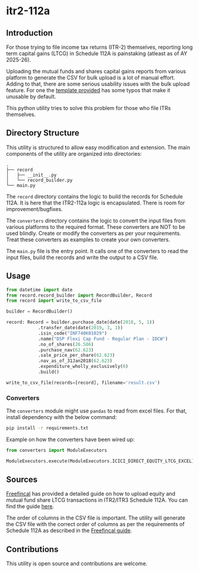 # itr2-112a

## Introduction

For those trying to file income tax returns (ITR-2) themselves, reporting long term capital gains (LTCG) in Schedule 112A is painstaking (atleast as of AY 2025-26). 

Uploading the mutual funds and shares capital gains reports from various platform to generate the CSV for bulk upload is a lot of manual effort. Adding to that, there are some serious usability issues with the bulk upload feature. For one the [template provided](_template.csv) has some typos that make it unusable by default.

This python utility tries to solve this problem for those who file ITRs themselves. 

## Directory Structure
This utility is structured to allow easy modification and extension.
The main components of the utility are organized into directories:

```
.
├── record
│   ├── __init__.py
│   └── record_builder.py
└── main.py
```
The `record` directory contains the logic to build the records for Schedule 112A. It is here that the ITR2-112a logic is encapsulated. There is room for improvement/bugfixes. 

The `converters` directory contains the logic to convert the input files from various platforms to the required format. These converters are NOT to be used blindly. Create or modify the converters as per your requirements. Treat these converters as examples to create your own converters.

The `main.py` file is the entry point. It calls one of the converters to read the input files, build the records and write the output to a CSV file.

## Usage

```python
from datetime import date
from record.record_builder import RecordBuilder, Record
from record import write_to_csv_file

builder = RecordBuilder()

record: Record = builder.purchase_date(date(2018, 5, 1))
            .transfer_date(date(2019, 3, 1))
            .isin_code("INF740K01029")
            .name("DSP Flexi Cap Fund - Regular Plan - IDCW")
            .no_of_shares(26.506)
            .purchase_nav(62.623)
            .sale_price_per_share(62.623)
            .nav_as_of_31Jan2018(62.623)
            .expenditure_wholly_exclusively(0)
            .build()

write_to_csv_file(records=[record], filename='result.csv')
```

### Converters
The `converters` module might use `pandas` to read from excel files. For that, install dependency with the below command:

```bash
pip install -r requirements.txt
```

Example on how the converters have been wired up:
```python
from converters import ModuleExecutors

ModuleExecutors.execute(ModuleExecutors.ICICI_DIRECT_EQUITY_LTCG_EXCEL)
```

## Sources
[Freefincal](https://freefincal.com/how-to-upload-equity-mf-share-ltcg-transactions-in-itr2-itr3-schedule-112a/#:~:text=If%20you%20have%20several%20LTCG%20entries%20%28regardless%20of,these%20are%20labelled%20as%20%281a%29%2C%20%282%29%2C%20%E2%80%A6%20%2814%29.)
has provided a detailed guide on how to upload equity and mutual fund share LTCG transactions in ITR2/ITR3 Schedule 112A. You can find the guide [here](https://freefincal.com/how-to-upload-equity-mf-share-ltcg-transactions-in-itr2-itr3-schedule-112a/).

The order of columns in the CSV file is important. The utility will generate the CSV file with the correct order of columns as per the requirements of Schedule 112A as described in the [Freefincal guide](https://view.officeapps.live.com/op/view.aspx?src=https%3A%2F%2Ffreefincal.com%2Fwp-content%2Fuploads%2F2023%2F06%2FSchedule-112A-Instructions.xlsx&wdOrigin=BROWSELINK).

## Contributions
This utility is open source and contributions are welcome.